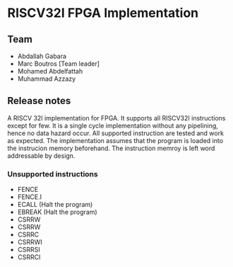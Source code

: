 # RISCV32I FPGA Implementation
## Team
- Abdallah Gabara
- Marc Boutros [Team leader]
- Mohamed Abdelfattah
- Muhammad Azzazy

## Release notes
A RISCV 32I implementation for FPGA. It supports all RISCV32I instructions except for few. It is a single cycle implementation without any pipelining, hence no data hazard occur. All supported instruction are tested and work as expected. The implementation assumes that the program is loaded into the instrucion memory beforehand. The instruction memroy is left word addressable by design.

### Unsupported instructions
- FENCE
- FENCE.I
- ECALL (Halt the program)
- EBREAK (Halt the program)
- CSRRW
- CSRRW
- CSRRC
- CSRRWI
- CSRRSI
- CSRRCI

